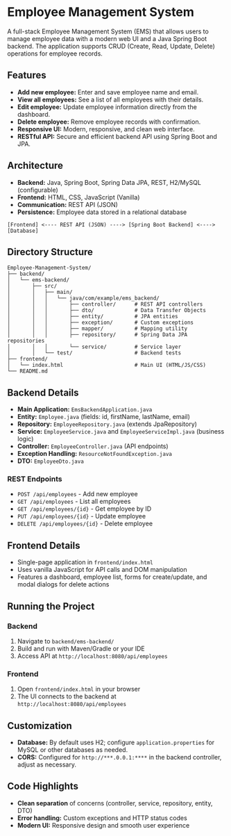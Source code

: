 # Employee Management System

A full-stack Employee Management System (EMS) that allows users to manage employee data with a modern web UI and a Java Spring Boot backend. The application supports CRUD (Create, Read, Update, Delete) operations for employee records.

## Features

- **Add new employee:** Enter and save employee name and email.
- **View all employees:** See a list of all employees with their details.
- **Edit employee:** Update employee information directly from the dashboard.
- **Delete employee:** Remove employee records with confirmation.
- **Responsive UI:** Modern, responsive, and clean web interface.
- **RESTful API:** Secure and efficient backend API using Spring Boot and JPA.

## Architecture

- **Backend:** Java, Spring Boot, Spring Data JPA, REST, H2/MySQL (configurable)
- **Frontend:** HTML, CSS, JavaScript (Vanilla)
- **Communication:** REST API (JSON)
- **Persistence:** Employee data stored in a relational database

```
[Frontend] <---- REST API (JSON) ----> [Spring Boot Backend] <----> [Database]
```

## Directory Structure

```
Employee-Management-System/
├── backend/
│   └── ems-backend/
│       ├── src/
│       │   ├── main/
│       │   │   └── java/com/example/ems_backend/
│       │   │       ├── controller/      # REST API controllers
│       │   │       ├── dto/             # Data Transfer Objects
│       │   │       ├── entity/          # JPA entities
│       │   │       ├── exception/       # Custom exceptions
│       │   │       ├── mapper/          # Mapping utility
│       │   │       ├── repository/      # Spring Data JPA repositories
│       │   │       └── service/         # Service layer
│       │   └── test/                    # Backend tests
├── frontend/
│   └── index.html                       # Main UI (HTML/JS/CSS)
└── README.md
```

## Backend Details

- **Main Application:** `EmsBackendApplication.java`
- **Entity:** `Employee.java` (fields: id, firstName, lastName, email)
- **Repository:** `EmployeeRepository.java` (extends JpaRepository)
- **Service:** `EmployeeService.java` and `EmployeeServiceImpl.java` (business logic)
- **Controller:** `EmployeeController.java` (API endpoints)
- **Exception Handling:** `ResourceNotFoundException.java`
- **DTO:** `EmployeeDto.java`

### REST Endpoints

- `POST /api/employees` - Add new employee
- `GET /api/employees` - List all employees
- `GET /api/employees/{id}` - Get employee by ID
- `PUT /api/employees/{id}` - Update employee
- `DELETE /api/employees/{id}` - Delete employee

## Frontend Details

- Single-page application in `frontend/index.html`
- Uses vanilla JavaScript for API calls and DOM manipulation
- Features a dashboard, employee list, forms for create/update, and modal dialogs for delete actions

## Running the Project

### Backend

1. Navigate to `backend/ems-backend/`
2. Build and run with Maven/Gradle or your IDE
3. Access API at `http://localhost:8080/api/employees`

### Frontend

1. Open `frontend/index.html` in your browser
2. The UI connects to the backend at `http://localhost:8080/api/employees`

## Customization

- **Database:** By default uses H2; configure `application.properties` for MySQL or other databases as needed.
- **CORS:** Configured for `http://***.0.0.1:****` in the backend controller, adjust as necessary.

## Code Highlights

- **Clean separation** of concerns (controller, service, repository, entity, DTO)
- **Error handling:** Custom exceptions and HTTP status codes
- **Modern UI:** Responsive design and smooth user experience

